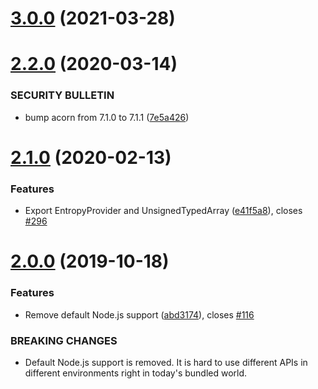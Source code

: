 # [3.0.0](https://github.com/Diplomatiq/crypto-random/compare/v2.2.0...v3.0.0) (2021-03-28)



<a name="2.2.0"></a>
# [2.2.0](https://github.com/Diplomatiq/crypto-random/compare/v2.1.0...v2.2.0) (2020-03-14)


### SECURITY BULLETIN

* bump acorn from 7.1.0 to 7.1.1 ([7e5a426](https://github.com/Diplomatiq/crypto-random/commit/7e5a426))


<a name="2.1.0"></a>
# [2.1.0](https://github.com/Diplomatiq/crypto-random/compare/v2.0.0...v2.1.0) (2020-02-13)


### Features

* Export EntropyProvider and UnsignedTypedArray ([e41f5a8](https://github.com/Diplomatiq/crypto-random/commit/e41f5a8)), closes [#296](https://github.com/Diplomatiq/crypto-random/issues/296)



<a name="2.0.0"></a>
# [2.0.0](https://github.com/Diplomatiq/crypto-random/compare/v1.4.0...v2.0.0) (2019-10-18)


### Features

* Remove default Node.js support ([abd3174](https://github.com/Diplomatiq/crypto-random/commit/abd3174)), closes [#116](https://github.com/Diplomatiq/crypto-random/issues/116)


### BREAKING CHANGES

* Default Node.js support is removed. It is hard to use
different APIs in different environments right in today's bundled world.



